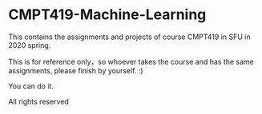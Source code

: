 # CMPT419-Machine-Learning

This contains the assignments and projects of course CMPT419 in SFU in 2020 spring. 

This is for reference only，so whoever takes the course and has the same assignments, please finish by yourself. :)

You can do it.

All rights reserved
